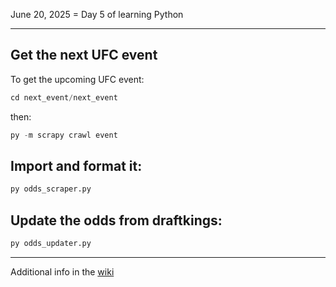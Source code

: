 June 20, 2025 = Day 5 of learning Python

***
## Get the next UFC event
To get the upcoming UFC event:

```python
cd next_event/next_event
```
then:
```python
py -m scrapy crawl event
```
## Import and format it:

``` python
py odds_scraper.py
```
## Update the odds from draftkings:

``` python
py odds_updater.py
```
***
Additional info in the [wiki](https://github.com/socialatm/draftkings/wiki)
